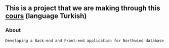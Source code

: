 ## This is a project that we are making through this [cours](https://www.youtube.com/playlist?list=PLqG356ExoxZVN7rC0KmMo0lvECK97VRZg) (language Turkish)

### About 

    Developing a Back-end and Front-end application for Northwind database
